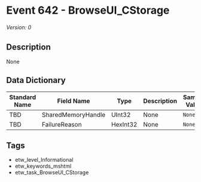 # Event 642 - BrowseUI_CStorage
###### Version: 0

## Description
None

## Data Dictionary
|Standard Name|Field Name|Type|Description|Sample Value|
|---|---|---|---|---|
|TBD|SharedMemoryHandle|UInt32|None|`None`|
|TBD|FailureReason|HexInt32|None|`None`|

## Tags
* etw_level_Informational
* etw_keywords_mshtml
* etw_task_BrowseUI_CStorage